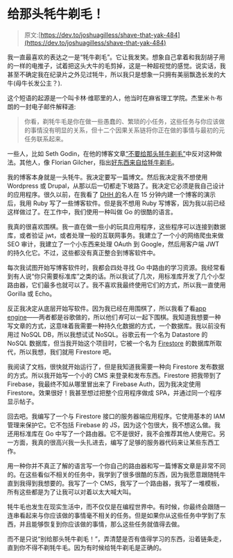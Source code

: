 # 给那头牦牛剃毛！

> 原文:[https://dev.to/joshuagilless/shave-that-yak-484](https://dev.to/joshuagilless/shave-that-yak-484)

我一直最喜欢的表达之一是“牦牛剃毛”。它让我发笑。想象自己拿着和我刮胡子用的一样的电推子，试着把这头大牛的毛剪掉，这是一种超视觉的感觉。说实话，我甚至不确定我在纪录片之外见过牦牛，所以我只是想象一只拥有美丽飘逸长发的大牛(母牛长发公主？).

这个短语的起源是一个叫卡林·维耶里的人，他当时在麻省理工学院。杰里米·h·布朗的一封电子邮件解释道:

> 你看，剃牦牛毛是你在做一些愚蠢的、繁琐的小任务，这些任务与你应该做的事情没有明显的关系，但十二个因果关系链将你正在做的事情与最初的元任务联系起来。

一些人，比如 Seth Godin，在他的博客文章[“不要给那头牦牛剃毛”](https://seths.blog/2005/03/dont_shave_that/)中反对这种做法。其他人，像 Florian Gilcher，指出[好东西来自给牦牛剃毛](https://yakshav.es/the-patron-saint-of-yakshaves/)。

我的博客本身就是一头牦牛。我决定要写一篇博文。然后我决定我不想使用 Wordpress 或 Drupal，从那以后一切都走下坡路了。我决定它必须是我自己设计的应用程序。很久以前，在我看了 [DHH 的](https://twitter.com/dhh)名人在 15 分钟内建一个博客的演示后，我用 Ruby 写了一些博客软件。但是我不想用 Ruby 写博客，因为我以前已经这样做过了。在工作中，我们使用一种叫做 Go 的很酷的语言。

我真的很喜欢围棋。我一直在做一些小的玩具应用程序，这些程序可以连接到数据库，或者验证 jwt，或者处理一般的互联网事务。我建立了一个小的网络爬虫来做 SEO 审计，我建立了一个小东西来处理 OAuth 到 Google，然后用客户端 JWT 的持久化它。不过，这些都没有真正整合到博客软件中。

每次我试图开始写博客软件时，我都会四处寻找 Go 中路由的学习资源。我经常看到有人说“你只需要标准库”之类的话。所以我试了几次，用标准库开发了几个小型路由器，它们最多也就可以了。我不喜欢我最终使用它们的方式，所以我一直使用 Gorilla 或 Echo。

反正我决定从底层开始写软件。因为我已经在用围棋了，所以我看了看[app engine](https://cloud.google.com/appengine/)——两者都是谷歌做的，所以他们*有*可以一起下围棋。我知道我想要一种写文章的方式，这意味着我需要一种持久化数据的方式，一个数据库。我以前没有用过 NoSQL DB，所以我想试试 NoSQL。谷歌云有一个名为 Datastore 的 NoSQL 数据库，但当我开始这个项目时，它被一个名为 [Firestore](https://cloud.google.com/firestore/) 的数据库所取代，所以我想，我们就用 Firestore 吧。

我阅读了文档，很快就开始运行了，但是我知道我需要一种向 Firestore 发布数据的方式。所以我开始写一个小的 CMS 来登录和发布东西。Firestore 把我带到了 Firebase，我最终不知从哪里冒出来了 Firebase Auth，因为我决定使用 Firestore。效果很好！我甚至想过把整个应用程序做成 SPA，并通过同一个程序显示帖子。

回去吧。我编写了一个与 Firestore 接口的服务器端应用程序。它使用基本的 IAM 管理来保护它。它不包括 Firebase 的 JS，因为这个包很大，我不想这么做。我还用标准库在 Go 中写了一个路由器。它不是很好，我不会推荐其他人使用它。另一方面，我真的很高兴我一头扎进去，编写了足够的服务器代码来让某些东西工作。

用一种你并不真正了解的语言写一个你自己的路由器和写一篇博客文章是非常不同的。在这些看似不相关的任务中，我学到了很多很酷的东西，因为我愿意跟随牦牛直到我得到我想要的。我写了一个 CMS，我写了一个路由器，我写了一堆模板，所有这些都是为了让我可以对着以太大喊大叫。

牦牛毛也发生在现实生活中，而不仅仅是在编程世界中。有时候，你最终会跟随一连串看起来与你应该做的事情毫不相关的任务。但是如果你从这些任务中学到了东西，并且能够恢复到你应该做的事情，那么这些任务就值得去做。

而不是只说“别给那头牦牛剃毛！”，弄清楚是否有值得学习的东西，沿着链条走，直到你不得不剃牦牛毛。因为有时候给牦牛剃毛是正确的。